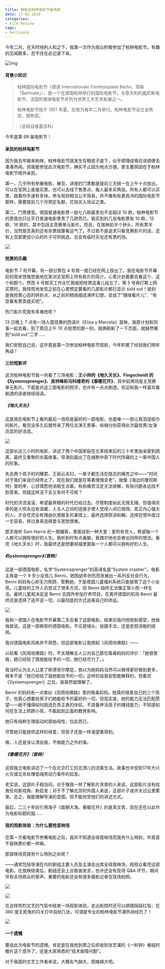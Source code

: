 ```yaml
---
title: 跟我去柏林电影节看电影
date: 17-02-2019
categories: 
- Film Review
tags:
- berlinale
---
```


今年二月，在天时地利人和之下，我第一次作为观众积极参加了柏林电影节。有趣的见闻颇多，忍不住在此记录下来。

![img](https://mmbiz.qpic.cn/mmbiz_jpg/ETsNbcnZdRwpr0WFicSicVIW6bc2OZU6ic2VlO5AS5mCp1SDVvv567DOT6N6zFnt6dMRHjNJfFLB6SibLkWz3DDeSw/640?wx_fmt=jpeg&tp=webp&wxfrom=5&wx_lazy=1&wx_co=1)



#### 背景小知识

> 柏林国际电影节（德语 Internationale Filmfestspiele Berlin，简称「Berlinale」），是一个在德国柏林举行的国际电影节，与意大利的威尼斯电影节、法国的戛纳电影节并列为世界三大艺术影展之一。
>
> 柏林电影节始于 1951 年夏，后改为每年二月举行。柏林电影节设立金熊奖、银熊奖。
>
> （总结自维基百科）

今年是第 69 届电影节！



#### 亲民的柏林电影节

因为我去年搬来柏林，柏林电影节就发生在眼皮子底下，似乎顺理成章应该顺便去凑凑热闹。但我能参加此次电影节，确实不止因为地点方便。更主要原因在于柏林电影节格外亲民。

第一，几乎所有参展电影、展览、讲座的门票都是提前三天统一在上午十点放出，可以在官网上直接买票，也可以去线下售票点，每人最多买两张。所有人都可以买票，就看你手速有多快，参与规则相当公平简易，并不像有些更高冷的国际电影节那样，需要提前几个月预定名额，花钱买入场证之类。

第二，门票便宜。德国普通电影票一般七八欧最贵也不会超过 10 欧，柏林电影节的票竟也只比平日普通电影票贵了几欧而已。我买到的几张电影票有 10 欧、13 欧、16 欧的，其中包括主竞赛单元影片。而且，在放映前半个钟头，所有票半价，当然是否真的还有余票就要看运气了。不过若不是追求只看竞赛影片的话，还有上百部更加小众的片子可供挑选，总会有临时买也还有票的场。

![](https://mmbiz.qpic.cn/mmbiz_jpg/ETsNbcnZdRwpr0WFicSicVIW6bc2OZU6ic2vVVmlsFvmPZ6kBVKs2SIaUeOLOia9GViaGUx1zL8MarEvE2fAjnNRdIA/640?wx_fmt=jpeg&tp=webp&wxfrom=5&wx_lazy=1&wx_co=1)



#### 抢票的乐趣

电影节 7 号开幕，有一部分票在 4 号周一就已经在网上放出了。我在电影节开幕前的周末悠哉悠哉地在家浏览官网上所有影片的简介，心里计划着要去看这个、这个和那个。然而 4 号那天工作太忙我就把抢票这事儿给忘了，等 5 号再打算上网买票时，我惊慌地发现之前在心里预定要看的几部影片都已显示 sold out！彼刻是我抢票心态的转折点，从之前的精挑细选满怀幻想，变成了“随缘看片儿”、“有空看有票卖就买吧”。

热门影片究竟有多难抢呢？

13 日晚上 7 点有一场入围竞赛的西语片《Elisa y Marcela》首映，我原计划和同事一起去看，到了周日上午 10 点抢票的那一刻，我俩刷新了一下页面，就赫然看到“sold out”二字……

我们安慰自己说，这毕竟是第一次参加柏林电影节观影，今年积累了经验我们明年再战！



#### 三份短影评

这次柏林电影节我一共看了三场电影：**王小帅的《地久天长》、Fingscheidt 的《Systemsprenger》、吴林峰和马科维奇的《春暖花开》**，其中前两场是主竞赛单元影片。下面是对这三部电影的短评，也许有一点点剧透。欢迎和我一样喜欢看剧透的读者继续阅读。



##### 《地久天长》

这是我在电影节上看的最后一场但是最好的一部电影，也是唯一一部让我泪湿纸巾的影片。看完没多久后就传来了两位主演王景春、咏梅分别获得此次最佳男/女演员奖的好消息。

![](https://mmbiz.qpic.cn/mmbiz_jpg/ETsNbcnZdRwpr0WFicSicVIW6bc2OZU6ic2gIXGmDlUqx21D0IDMOxvU46No6WdUtO1c3cuoRpnVqibribQ7CPEXbIw/640?wx_fmt=jpeg&tp=webp&wxfrom=5&wx_lazy=1&wx_co=1)

这部长达三小时的电影，讲述了两个中国家庭在文革结束后的三十年里由亲密到疏离，最终又重聚的长篇故事。导演刻画出了在缄默中吞下时代阵痛的上一辈中国人的形象。

失去两个孩子的刘耀君、王丽云夫妇，一辈子都生活在隐忍的痛苦之中——“时间对于我们来说已经停止了，现在我们就是在等着慢慢变老”。就像《海边的曼彻斯特》里的李，心甘情愿地消极生活着。有些痛苦注定无法排解，有些问题永远找不到答案，但就这样活下去又有何不可呢？

时代的洪流滚滚，希望最黑暗的时代已经过去。尽管制度如此无情无理，但值得庆幸的是人性永远有温暖，人与人之间的连接才使人觉得人间已值得。真正内心强大的人，才会在完全有理由仇恨报复的事情上，最终选择原谅和解。选择在恨中度过一生容易，转过身来选择爱与宽恕很难。

那天我听 Sam Harris 的一期播客，里面说到一种大爱：爱所有世人，希望每一个人都可以拥有很好的人生。我听到时有点鼻酸，我偶尔地也会冒出同样的想法。看完《地久天长》时，我最终还是想要祝福里面每一个人都可以拥有好的人生。



##### 《Systemsprenger》（首映）

这是一部德国电影，名字“Systemsprenger”的英译名是“System crasher”。电影主角是一个 9 岁小女孩儿 Benni，她因幼年创伤而发展出一系列反社会行为，Benni 妈妈有心却无力照顾、管教她，于是德国儿童福利系统只能接管了这个小女孩。儿童局的工作人员尝试了很多方式，但 Benni 始终无法像正常小孩一样生活。最终儿童局决定送 Benni 去国外参加疗养项目，在离开德国的机场 Benni 最终还是选择了逃开这一切，以最彻底的方式逃离自己的命运。

![](https://mmbiz.qpic.cn/mmbiz_jpg/ETsNbcnZdRwpr0WFicSicVIW6bc2OZU6ic2saOck9eN9tK2icjBQZKe0XDjrTtzsqR92QEmNzdh1j5TnecawYAoo1A/640?wx_fmt=jpeg&tp=webp&wxfrom=5&wx_lazy=1&wx_co=1)

我和一德国人在电影节开幕第二天去看了这部电影。结束后我问他观影感受，他耸耸肩说，这是一部典型的德国电影。不论是镜头、拍摄手法，还是悲观消极的结局。

我对德国电影风格并不熟悉，但这部电影让我想起《风雨哈佛路》——

以前看《风雨哈佛路》时，不太理解主人公对自己那位吸毒妈妈的评价：「她很爱我，她已经给了我她能给予的一切，她已经尽力了。」

我当时认为主人公患了斯德哥尔摩症，我以为她妈妈当然可以做得更好做到更多，根本不是「她已经给了我她能给予的一切」这样的自我安慰能解释的。但看完《Systemsprenger》之后，我突然就理解了。

Benni 的妈妈有一点类似《风雨哈佛路》里的吸毒妈妈。她真的很爱自己的三个孩子，也真心想要给孩子们她能给予的最好的一切，但现实是，她的能力无法匹配愿望——她不懂得如何挑选负责正直的伴侣，不具备养活孩子的赚钱能力，不知道如何在生活上照顾小孩，不能起到正面的教育影响。

她只有纯粹生理驱动的原始母性，仅此而已。

尽管她只能提供这样的母爱，但孩子还是一样渴望着得到。



唉，人还是该认清自我，不做能力之外的事。



##### 《春暖花开》（首映）

这部独立电影讲述了一个在北京打工的北漂儿的流离生活。故事也许受到17年大兴火灾或北京处理低端劳动力事件的启发。

老实说，这部片子相当闷。对于像我一样了解影片背景的人来说，这部影片没有给我任何新视角、新启发；对于不了解北京的外国人来说，这部片子或许太过云里雾里。总之，我能理解导演的意图，但不能欣赏他们的讲述方式。

最后，二三十年前引用海子《面朝大海，春暖花开》的是真文青，现在还在以此作为电影标题的就……



#### 我的观影体验：为什么要抢首映场

在第一次看电影节参赛电影之前，我并不知道全球首映场究竟有什么特别，毕竟首不首映票价都一样嘛。

那首映场究竟有什么特别之处呢？

——通常包括导演在内的剧组主要人员及主演会出席全球首映场，陪观众看完这部电影。在放映结束后，剧组还会上台致谢发言，也许还会有现场 Q&A 环节，期间伴有全场观众的掌声。重要的电影还会有很多摄影记者在现场拍照。

![](https://mmbiz.qpic.cn/mmbiz_jpg/ETsNbcnZdRwpr0WFicSicVIW6bc2OZU6ic2ptPQOIJMk1WBemD9At8JmtCUHZbQad7CAnI9udXvkBI7WFZ1ZFcxew/640?wx_fmt=jpeg&tp=webp&wxfrom=5&wx_lazy=1&wx_co=1)



![](https://mmbiz.qpic.cn/mmbiz_jpg/ETsNbcnZdRwpr0WFicSicVIW6bc2OZU6ic2pJVALoibENL7lqQforPy5onX8nFlgk8B0I2FWZWr4JKUsJUfol4sOmA/640?wx_fmt=jpeg&tp=webp&wxfrom=5&wx_lazy=1&wx_co=1)

在这样热烈文艺的气氛中结束一场观影体验，走出影院时还可以顺便踩踩红毯，在 360 度无死角的闪关灯中自拍几张，可谓是专业的柏林电影节凑热闹经历了！

![](https://mmbiz.qpic.cn/mmbiz_jpg/ETsNbcnZdRwpr0WFicSicVIW6bc2OZU6ic24iav0FhViaCH8V9iaRyyia5krpicTTc17yjJBItcmianyohDibtzic0efk00bg/640?wx_fmt=jpeg&tp=webp&wxfrom=5&wx_lazy=1&wx_co=1)



#### 一个遗憾

要说此次电影节的遗憾，肯定是在我抢到票之后却收到张艺谋的《一秒钟》被临时撤片这个意外了，还是大家熟悉的“技术故障问题”。

对于我国的文艺工作者来说，大概名气越大，困难越大吧。